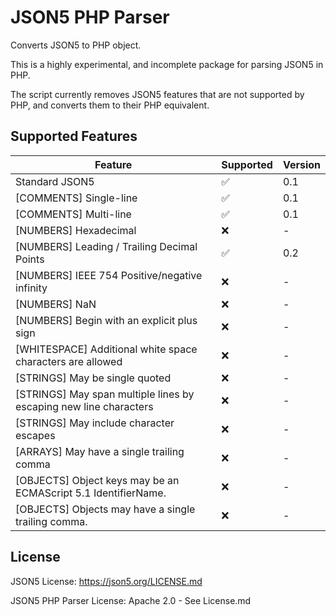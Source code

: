 # JSON5 PHP Parser
Converts JSON5 to PHP object.

This is a highly experimental, and incomplete package for parsing JSON5 in PHP.

The script currently removes JSON5 features that are not supported by PHP, and converts them to their PHP equivalent.

## Supported Features
| Feature                                                           | Supported         | Version |
|-------------------------------------------------------------------|-------------------|---------|
| Standard JSON5                                                    | :white_check_mark:| 0.1     |
| [COMMENTS] Single-line                                            | :white_check_mark:| 0.1     |
| [COMMENTS] Multi-line                                             | :white_check_mark:| 0.1     |
| [NUMBERS] Hexadecimal                                             | :x:               | -       |
| [NUMBERS] Leading / Trailing Decimal Points                       | :white_check_mark:| 0.2     |
| [NUMBERS] IEEE 754 Positive/negative infinity                     | :x:               | -       |
| [NUMBERS] NaN                                                     | :x:               | -       |
| [NUMBERS] Begin with an explicit plus sign                        | :x:               | -       |
| [WHITESPACE] Additional white space characters are allowed        | :x:               | -       |
| [STRINGS] May be single quoted                                    | :x:               | -       |
| [STRINGS] May span multiple lines by escaping new line characters | :x:               | -       |
| [STRINGS] May include character escapes                           | :x:               | -       |
| [ARRAYS] May have a single trailing comma                         | :x:               | -       |
| [OBJECTS] Object keys may be an ECMAScript 5.1 IdentifierName.    | :x:               | -       |
| [OBJECTS] Objects may have a single trailing comma.               | :x:               | -       |

## License
JSON5 License: https://json5.org/LICENSE.md

JSON5 PHP Parser License: Apache 2.0 - See License.md
